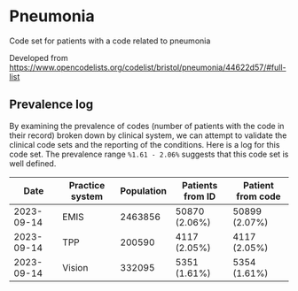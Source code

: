# Pneumonia 

Code set for patients with a code related to pneumonia

Developed from https://www.opencodelists.org/codelist/bristol/pneumonia/44622d57/#full-list

## Prevalence log

By examining the prevalence of codes (number of patients with the code in their record) broken down by clinical system, 
we can attempt to validate the clinical code sets and the reporting of the conditions. Here is a log for this code set.
The prevalence range `%1.61 - 2.06%` suggests that this code set is well defined.


|    Date    | Practice system |  Population | Patients from ID | Patient from code |
| ---------- | ----------------| ------------| ---------------- | ----------------- |
| 2023-09-14 | EMIS | 2463856 | 50870 (2.06%) | 50899 (2.07%) | 
| 2023-09-14 | TPP | 200590 | 4117 (2.05%) | 4117 (2.05%) | 
| 2023-09-14 | Vision | 332095 | 5351 (1.61%) | 5354 (1.61%) | 